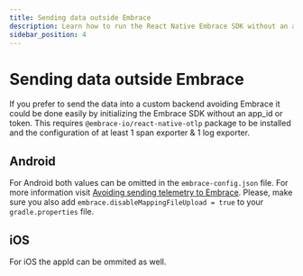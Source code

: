 ```yaml
---
title: Sending data outside Embrace
description: Learn how to run the React Native Embrace SDK without an app_id and token
sidebar_position: 4
---
```


# Sending data outside Embrace

If you prefer to send the data into a custom backend avoiding Embrace it could be done easily by initializing the Embrace SDK without an app_id or token. This requires `@embrace-io/react-native-otlp` package to be installed and the configuration of at least 1 span exporter & 1 log exporter.

## Android

For Android both values can be omitted in the `embrace-config.json` file. For more information visit [Avoiding sending telemetry to Embrace](android/features/traces/#avoiding-sending-telemetry-to-embrace). Please, make sure you also add `embrace.disableMappingFileUpload = true` to your `gradle.properties` file.

## iOS

For iOS the appId can be ommited as well.